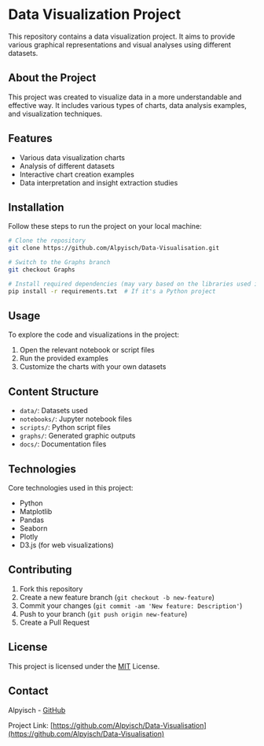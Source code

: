 # Data Visualization Project

This repository contains a data visualization project. It aims to provide various graphical representations and visual analyses using different datasets.

## About the Project

This project was created to visualize data in a more understandable and effective way. It includes various types of charts, data analysis examples, and visualization techniques.

## Features

- Various data visualization charts
- Analysis of different datasets
- Interactive chart creation examples
- Data interpretation and insight extraction studies

## Installation

Follow these steps to run the project on your local machine:

```bash
# Clone the repository
git clone https://github.com/Alpyisch/Data-Visualisation.git

# Switch to the Graphs branch
git checkout Graphs

# Install required dependencies (may vary based on the libraries used in the project)
pip install -r requirements.txt  # If it's a Python project
```

## Usage

To explore the code and visualizations in the project:

1. Open the relevant notebook or script files
2. Run the provided examples
3. Customize the charts with your own datasets

## Content Structure

- `data/`: Datasets used
- `notebooks/`: Jupyter notebook files
- `scripts/`: Python script files
- `graphs/`: Generated graphic outputs
- `docs/`: Documentation files

## Technologies

Core technologies used in this project:

- Python
- Matplotlib
- Pandas
- Seaborn
- Plotly
- D3.js (for web visualizations)

## Contributing

1. Fork this repository
2. Create a new feature branch (`git checkout -b new-feature`)
3. Commit your changes (`git commit -am 'New feature: Description'`)
4. Push to your branch (`git push origin new-feature`)
5. Create a Pull Request

## License

This project is licensed under the [MIT](LICENSE) License.

## Contact

Alpyisch - [GitHub](https://github.com/Alpyisch)

Project Link: [https://github.com/Alpyisch/Data-Visualisation](https://github.com/Alpyisch/Data-Visualisation)